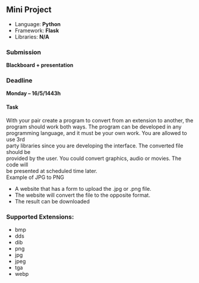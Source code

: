 ## Mini Project
- Language: **Python**
- Framework: **Flask**
- Libraries: **N/A**


### Submission
**Blackboard + presentation**

### Deadline
**Monday – 16/5/1443h**


#### Task
With your pair create a program to convert from an extension to another, the <br />
program should work both ways. The program can be developed in any <br />
programming language, and it must be your own work. You are allowed to use 3rd<br />
party libraries since you are developing the interface. The converted file should be<br />
provided by the user. You could convert graphics, audio or movies. The code will<br />
be presented at scheduled time later.<br />
Example of JPG to PNG<br />

- A website that has a form to upload the .jpg or .png file.
- The website will convert the file to the opposite format.
- The result can be downloaded


### Supported Extensions:
- bmp
- dds
- dib
- png
- jpg
- jpeg
- tga
- webp
